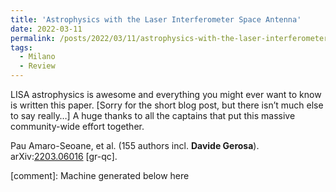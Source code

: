 ```yaml
---
title: 'Astrophysics with the Laser Interferometer Space Antenna'
date: 2022-03-11
permalink: /posts/2022/03/11/astrophysics-with-the-laser-interferometer-space-antenna
tags:
  - Milano
  - Review
---
```


LISA astrophysics is awesome and everything you might ever want to know is written this paper. [Sorry for the short blog post, but there isn’t much else to say really…] A huge thanks to all the captains that put this massive community-wide effort together. 

Pau Amaro-Seoane, et al. (155 authors incl. **Davide Gerosa**).  
arXiv:[2203.06016](<https://arxiv.org/abs/arXiv:2203.06016>) [gr-qc].

[comment]: Machine generated below here
